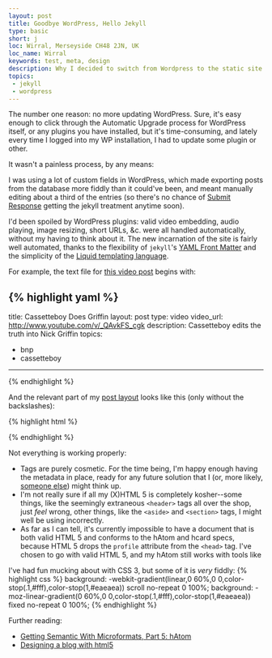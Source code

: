 ```yaml
---
layout: post
title: Goodbye WordPress, Hello Jekyll
type: basic
short: j
loc: Wirral, Merseyside CH48 2JN, UK
loc_name: Wirral
keywords: test, meta, design
description: Why I decided to switch from Wordpress to the static site generator jekyll.
topics:
 - jekyll
 - wordpress
---
```

The number one reason: no more updating WordPress. Sure, it's easy enough to click through the Automatic Upgrade process for WordPress itself, or any plugins you have installed, but it's time-consuming, and lately every time I logged into my WP installation, I had to update some plugin or other.

It wasn't a painless process, by any means:

I was using a lot of custom fields in WordPress, which made exporting posts from the database more fiddly than it could've been, and meant manually editing about a third of the entries (so there's no chance of [Submit Response](http://submitresponse.co.uk) getting the jekyll treatment anytime soon).

I'd been spoiled by WordPress plugins: valid video embedding, audio playing, image resizing, short URLs, &c. were all handled automatically, without my having to think about it. The new incarnation of the site is fairly well automated, thanks to the flexibility of `jekyll`'s [YAML Front Matter](http://wiki.github.com/mojombo/jekyll/yaml-front-matter) and the simplicity of the [Liquid templating language](http://www.liquidmarkup.org/).

For example, the text file for [this video post]() begins with:

{% highlight yaml %}
---
title: Cassetteboy Does Griffin
layout: post
type: video
video_url: http://www.youtube.com/v/_QAvkFS_cgk
description: Cassetteboy edits the truth into Nick Griffin
topics:
 - bnp
 - cassetteboy
---
{% endhighlight %}

And the relevant part of my [post layout](http://github.com/mottram/mottram/blob/master/_layouts/post.html) looks like this (only without the backslashes):

{% highlight html %}
<object type="application/x-shockwave-flash"
style="width:600px;height:492px;" data="\{\{ page.video_url \}\}">
<param name="movie" value="\{\{ page.video_url \}\}" />
</object>
{% endhighlight %}

Not everything is working properly:

* Tags are purely cosmetic. For the time being, I'm happy enough having the metadata in place, ready for any future solution that I (or, more likely, [someone else](http://github.com/mojombo/jekyll/issues#issue/19)) might think up.
* I'm not really sure if all my <abbr>(X)HTML</abbr> 5 is completely kosher--some things, like the seemingly extraneous `<header>` tags all over the shop, just *feel* wrong, other things, like the `<aside>` and `<section>` tags, I might well be using incorrectly. 
* As far as I can tell, it's currently impossible to have a document that is both valid HTML 5 and conforms to the hAtom and hcard specs, because HTML 5 drops the `profile` attribute from the `<head>` tag. I've chosen to go with valid HTML 5, and my hAtom still works with tools like 

I've had fun mucking about with <abbr>CSS</abbr> 3, but some of it is *very* fiddly:
{% highlight css %}
background: -webkit-gradient(linear,0 60%,0 0,color-stop(.1,#fff),color-stop(1,#eaeaea)) scroll no-repeat 0 100%;
background: -moz-linear-gradient(0 60%,0 0,color-stop(.1,#fff),color-stop(1,#eaeaea)) fixed no-repeat 0 100%;
{% endhighlight %}

Further reading:

* [Getting Semantic With Microformats, Part 5: hAtom](http://www.ablognotlimited.com/articles/getting-semantic-with-microformats-part-5-hatom/)
* [Designing a blog with html5](http://html5doctor.com/designing-a-blog-with-html5/)